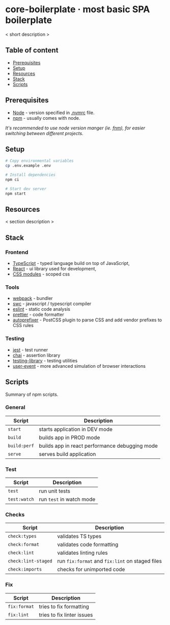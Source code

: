 # core-boilerplate &middot; most basic SPA boilerplate

< short description >

## Table of content

- [Prerequisites](#prerequisites)
- [Setup](#setup)
- [Resources](#resources)
- [Stack](#stack)
- [Scripts](#scripts)

## Prerequisites

- [Node](https://nodejs.org/en/) - version specified in [.nvmrc](/.nvmrc) file.
- [npm](https://www.npmjs.com/) - usually comes with node.

_It's recommended to use node version manger (ie. [fnm](https://github.com/Schniz/fnm)), for easier switching between different projects._

## Setup

```sh
# Copy environmental variables
cp .env.example .env

# Install dependencies
npm ci

# Start dev server
npm start
```

## Resources

< section description >

## Stack

### Frontend

- [TypeScript](https://www.typescriptlang.org/) - typed language build on top of JavaScript,
- [React](https://reactjs.org/) - ui library used for development,
- [CSS modules](https://github.com/css-modules/css-modules) - scoped css

### Tools

- [webpack](https://webpack.js.org) - bundler
- [swc](https://swc.rs) - javascript / typescript compiler
- [eslint](https://eslint.org) - static code analysis
- [prettier](https://prettier.io) - code formatter
- [autoprefixer](https://github.com/postcss/autoprefixer) - PostCSS plugin to parse CSS and add vendor prefixes to CSS rules

### Testing

- [jest](https://jestjs.io/) - test runner
- [chai](https://github.com/chaijs/chai) - assertion library
- [testing-library](https://testing-library.com/docs/react-testing-library/intro) - testing utilities
- [user-event](https://testing-library.com/docs/ecosystem-user-event/) - more advanced simulation of browser interactions

## Scripts

Summary of npm scripts.

### General

| Script  | Description                    |
| ------- | ------------------------------ |
| `start` | starts application in DEV mode |
| `build` | builds app in PROD mode        |
| `build:perf` | builds app in react performance debugging mode |
| `serve` | serves build application        |

### Test

| Script             | Description                                     |
| ------------------ | ----------------------------------------------- |
| `test`             | run unit tests                                  |
| `test:watch`       | run `test` in watch mode                        |

### Checks

| Script             | Description                                     |
| ------------------ | ----------------------------------------------- |
| `check:types`       | validates TS types                              |
| `check:format`      | validates code formatting                       |
| `check:lint`        | validates linting rules                         |
| `check:lint-staged` | run `fix:format` and `fix:lint` on staged files |
| `check:imports`     | checks for unimported code                      |

### Fix

| Script       | Description                |
| ------------ | -------------------------- |
| `fix:format` | tries to fix formatting    |
| `fix:lint`   | tries to fix linter issues |
